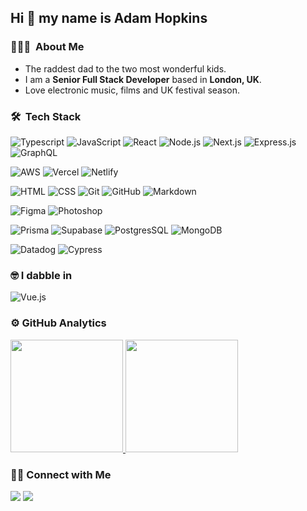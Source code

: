 ## Hi 👋 my name is Adam Hopkins

### 👨🏽‍💻 &nbsp;About Me

- The raddest dad to the two most wonderful kids.
- I am a **Senior Full Stack Developer** based in **London, UK**.
- Love electronic music, films and UK festival season.

### 🛠 &nbsp;Tech Stack

![Typescript](https://img.shields.io/badge/-Typescript-05122A?style=flat&logo=typescript)
![JavaScript](https://img.shields.io/badge/-JavaScript-05122A?style=flat&logo=javascript)
![React](https://img.shields.io/badge/-React-05122A?style=flat&logo=react)
![Node.js](https://img.shields.io/badge/-Node.js-05122A?style=flat&logo=node.js) 
![Next.js](https://img.shields.io/badge/-Next.js-05122A?style=flat&logo=next.js) 
![Express.js](https://img.shields.io/badge/-Express.js-05122A?style=flat&logo=express&logoColor=092E20)
![GraphQL](https://img.shields.io/badge/-GraphQL-05122A?style=flat&logo=graphql)

![AWS](https://img.shields.io/badge/-AWS-05122A?style=flat&logo=amazon)
![Vercel](https://img.shields.io/badge/-Vercel-05122A?style=flat&logo=vercel)
![Netlify](https://img.shields.io/badge/-Netlify-05122A?style=flat&logo=netlify)

![HTML](https://img.shields.io/badge/-HTML-05122A?style=flat&logo=HTML5)
![CSS](https://img.shields.io/badge/-CSS-05122A?style=flat&logo=CSS3&logoColor=1572B6)
![Git](https://img.shields.io/badge/-Git-05122A?style=flat&logo=git)
![GitHub](https://img.shields.io/badge/-GitHub-05122A?style=flat&logo=github)
![Markdown](https://img.shields.io/badge/-Markdown-05122A?style=flat&logo=markdown)

![Figma](https://img.shields.io/badge/-Figma-05122A?style=flat&logo=figma)
![Photoshop](https://img.shields.io/badge/-Photoshop-05122A?style=flat&logo=adobe-photoshop)

![Prisma](https://img.shields.io/badge/-Prisma-05122A?style=flat&logo=prisma)
![Supabase](https://img.shields.io/badge/-Supabase-05122A?style=flat&logo=supabase)
![PostgresSQL](https://img.shields.io/badge/-PostgresSQL-05122A?style=flat&logo=postgresql)
![MongoDB](https://img.shields.io/badge/-MongoDB-05122A?style=flat&logo=mongodb)

![Datadog](https://img.shields.io/badge/-Datadog-05122A?style=flat&logo=datadog)
![Cypress](https://img.shields.io/badge/-Cypress-05122A?style=flat&logo=cypress)

### 🤓 I dabble in
![Vue.js](https://img.shields.io/badge/-Vue-05122A?style=flat&logo=vue.js)

### ⚙️ GitHub Analytics

<p>
<a href="https://github.com/joelpierre">
  <img height="180em" src="https://github-readme-stats-eight-theta.vercel.app/api?username=joelpierre&show_icons=true&theme=algolia&include_all_commits=true&count_private=true"/>

  <img height="180em" src="https://github-readme-stats-eight-theta.vercel.app/api/top-langs/?username=joelpierre&layout=compact&langs_count=6&theme=algolia"/>
</a>
</p>

### 🤝🏻 Connect with Me

<p>
<a href="https://www.linkedin.com/in/adamhopkins1989/"><img src="https://img.shields.io/badge/-Adam Hopkins-0077B5?style=flat&logo=Linkedin&logoColor=white"/></a>
<a href="mailto:adanhopkins87@gmail.com"><img src="https://img.shields.io/badge/-Email me-1769FF?style=flat&logo=gmail&logoColor=white"/></a>
</p>
